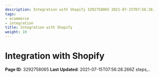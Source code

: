 ```yaml
---
description: Integration with Shopify 3292758065 2021-07-15T07:56:28.
tags:
- ecommerce
- integration
title: Integration with Shopify
weight: 10
---
```


# Integration with Shopify
**Page ID**: 3292758065
**Last Updated**: 2021-07-15T07:56:28.266Z
steps,..
